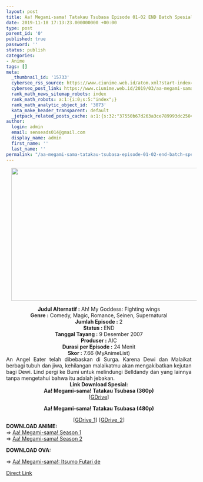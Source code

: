```yaml
---
layout: post
title: Aa! Megami-sama! Tatakau Tsubasa Episode 01-02 END Batch Spesial Subtitle Indonesia
date: 2019-11-18 17:13:23.000000000 +00:00
type: post
parent_id: '0'
published: true
password: ''
status: publish
categories:
- Anime
tags: []
meta:
  _thumbnail_id: '15733'
  cyberseo_rss_source: https://www.ciunime.web.id/atom.xml?start-index=3301&max-results=150
  cyberseo_post_link: https://www.ciunime.web.id/2019/03/aa-megami-sama-tatakau-tsubasa-episode.html
  rank_math_news_sitemap_robots: index
  rank_math_robots: a:1:{i:0;s:5:"index";}
  rank_math_analytic_object_id: '3073'
  kata_make_header_transparent: default
  _jetpack_related_posts_cache: a:1:{s:32:"37550b67d263a3ce789993dc25046c5f";a:2:{s:7:"expires";i:1647747985;s:7:"payload";a:0:{}}}
author:
  login: admin
  email: senseads014@gmail.com
  display_name: admin
  first_name: ''
  last_name: ''
permalink: "/aa-megami-sama-tatakau-tsubasa-episode-01-02-end-batch-spesial-subtitle-indonesia/"
---
```

<div class="separator" style="clear: both; text-align: center;"><a href="https://3.bp.blogspot.com/-Vgt5bmI0JAI/XJyq2GdmEAI/AAAAAAAAKkg/f7LWUsytrIkmI7KiCw_CcDmbu7XscVBnwCLcBGAs/s1600/Aa%2521%2BMegami-sama%2521%2BTatakau%2BTsubasa.jpg" imageanchor="1" style="margin-left: 1em; margin-right: 1em;"><img border="0" data-original-height="720" data-original-width="1280" height="360" src="{{ site.baseurl }}/assets/2019/11/Aa%2521%2BMegami-sama%2521%2BTatakau%2BTsubasa.jpg" width="640" /></a></div>
<p>
<div style="text-align: center;"><b>Judul</b><b><b> Alternatif</b> :</b> Ah! My Goddess: Fighting wings</div>
<div style="text-align: center;"><b><b>Genre :</b></b> Comedy, Magic, Romance, Seinen, Supernatural</div>
<div style="text-align: center;"><b>Jumlah Episode :</b> 2<br /><b>Status :&nbsp;</b>END<br /><b>Tanggal Tayang :</b> 9 Desember 2007<br /><b>Produser :</b> AIC<br /><b>Durasi per Episode :</b> 24 Menit</div>
<div style="text-align: center;"><b>Skor :</b> 7.66 (MyAnimeList)</div>
<div style="text-align: center;"></div>
<div style="text-align: justify;">An Angel Eater telah dibebaskan di Surga. Karena Dewi dan Malaikat berbagi tubuh dan jiwa, kehilangan malaikatmu akan mengakibatkan kejutan bagi Dewi. Lind pergi ke Bumi untuk melindungi Belldandy dan yang lainnya tanpa mengetahui bahwa itu adalah jebakan.</div>
<div style="text-align: justify;"></div>
<div style="text-align: justify;"></div>
<div style="text-align: center;"><b>Link Download Spesial:</b></div>
<div style="text-align: center;"><b>Aa! Megami-sama! Tatakau Tsubasa (360p)</b><br />[<a href="https://drive.google.com/uc?export=download&amp;id=1PCMw-QYjdwMUtjW_0vxGIbydjsgcw1E2" target="_blank" rel="noopener">GDrive</a>]</p>
<p><b>Aa! Megami-sama! Tatakau Tsubasa (480p)</b></div>
<div style="text-align: center;">[<a href="https://drive.google.com/uc?export=download&amp;id=0B6e5w1RY-71fYmtxSzFiUms0ZVE" target="_blank" rel="noopener">GDrive_1</a>] [<a href="https://drive.google.com/uc?export=download&amp;id=1MmjavnWeiFEgVbPAMrZvO7P9m0S_RJtx" target="_blank" rel="noopener">GDrive_2</a>]
<div style="text-align: left;"></div>
<div style="text-align: justify;"></div>
<div style="text-align: justify;"><b>DOWNLOAD ANIME:</b></div>
<div style="text-align: justify;">=&gt;&nbsp;<a href="https://www.ciunime.web.id/2019/03/aa-megami-sama-season-1-episode-01-24.html" target="_blank" rel="noopener">Aa! Megami-sama! Season 1</a></div>
<div style="text-align: justify;">=&gt;&nbsp;<a href="https://www.ciunime.web.id/2019/03/aa-megami-sama-season-2-episode-01-22.html" target="_blank" rel="noopener">Aa! Megami-sama! Season 2</a></p>
<p><b>DOWNLOAD OVA:</b></p>
<p>=&gt;&nbsp;<a href="https://www.ciunime.web.id/2019/03/aa-megami-sama-itsumo-futari-de-episode.html" target="_blank" rel="noopener">Aa! Megami-sama!: Itsumo Futari de</a></p>
</div>
</div>
<link rel="stylesheet" href="https://cdnjs.cloudflare.com/ajax/libs/font-awesome/4.7.0/css/font-awesome.min.css" />
<div class="divbtn"> <a href="https://handymansurrender.com/fihup8buzv?key=94550f7ce39444073321dde3b8782f97" class="btn"><i class="fa fa-download"></i> Direct Link</a> </div>
